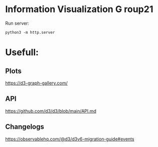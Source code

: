 # Information Visualization G   roup21

Run server:

```
python3 -m http.server
```

# Usefull: 

## Plots 

https://d3-graph-gallery.com/
 
## API 

https://github.com/d3/d3/blob/main/API.md


## Changelogs

https://observablehq.com/@d3/d3v6-migration-guide#events
